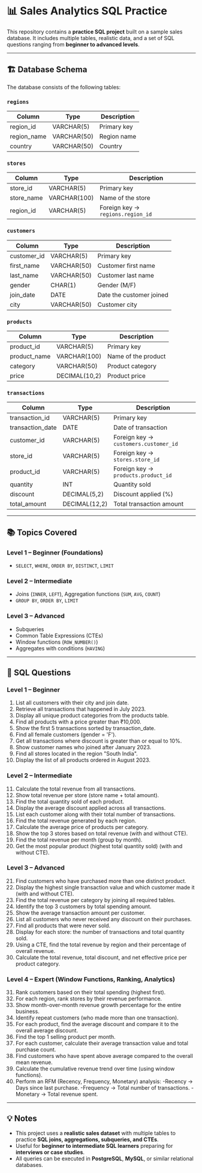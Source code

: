 # 📊 Sales Analytics SQL Practice

This repository contains a **practice SQL project** built on a sample sales database. It includes multiple tables, realistic data, and a set of SQL questions ranging from **beginner to advanced levels**.  

---

## 🏗️ Database Schema

The database consists of the following tables:

### `regions`
| Column       | Type        | Description                      |
|--------------|------------|-----------------------------------|
| region_id    | VARCHAR(5) | Primary key                       |
| region_name  | VARCHAR(50)| Region name                       |
| country      | VARCHAR(50)| Country                           |

### `stores`
| Column       | Type        | Description                       |
|--------------|------------|----------------------------------- |
| store_id     | VARCHAR(5) | Primary key                        |
| store_name   | VARCHAR(100)| Name of the store                 |
| region_id    | VARCHAR(5) | Foreign key → `regions.region_id`  |

### `customers`
| Column       | Type        | Description                       |
|--------------|------------|-----------------------------------|
| customer_id  | VARCHAR(5) | Primary key                       |
| first_name   | VARCHAR(50)| Customer first name               |
| last_name    | VARCHAR(50)| Customer last name                |
| gender       | CHAR(1)    | Gender (M/F)                      |
| join_date    | DATE       | Date the customer joined          |
| city         | VARCHAR(50)| Customer city                     |

### `products`
| Column       | Type        | Description                       |
|--------------|------------|----------------------------------- |
| product_id   | VARCHAR(5) | Primary key                        |
| product_name | VARCHAR(100)| Name of the product               |
| category     | VARCHAR(50)| Product category                   |
| price        | DECIMAL(10,2)| Product price                    |

### `transactions`
| Column         | Type         | Description                         |
|----------------|-------------|------------------------------------- |
| transaction_id | VARCHAR(5)  | Primary key                          |
| transaction_date| DATE       | Date of transaction                  |
| customer_id    | VARCHAR(5)  | Foreign key → `customers.customer_id`|
| store_id       | VARCHAR(5)  | Foreign key → `stores.store_id`      |
| product_id     | VARCHAR(5)  | Foreign key → `products.product_id`  |
| quantity       | INT         | Quantity sold                        |
| discount       | DECIMAL(5,2)| Discount applied (%)                 |
| total_amount   | DECIMAL(12,2)| Total transaction amount            |

---

## 📚 Topics Covered

### Level 1 – Beginner (Foundations)
- `SELECT`, `WHERE`, `ORDER BY`, `DISTINCT`, `LIMIT`

### Level 2 – Intermediate
- Joins (`INNER`, `LEFT`), Aggregation functions (`SUM`, `AVG`, `COUNT`)
- `GROUP BY`, `ORDER BY`, `LIMIT`

### Level 3 – Advanced
- Subqueries
- Common Table Expressions (CTEs)
- Window functions (`ROW_NUMBER()`)
- Aggregates with conditions (`HAVING`)

---

## 📝 SQL Questions

### Level 1 – Beginner
1. List all customers with their city and join date.  
2. Retrieve all transactions that happened in July 2023.  
3. Display all unique product categories from the products table.  
4. Find all products with a price greater than ₹10,000.  
5. Show the first 5 transactions sorted by transaction_date.  
6. Find all female customers (gender = 'F').  
7. Get all transactions where discount is greater than or equal to 10%.  
8. Show customer names who joined after January 2023.  
9. Find all stores located in the region "South India".  
10. Display the list of all products ordered in August 2023.  

### Level 2 – Intermediate
11. Calculate the total revenue from all transactions.  
12. Show total revenue per store (store name + total amount).  
13. Find the total quantity sold of each product.  
14. Display the average discount applied across all transactions.  
15. List each customer along with their total number of transactions.  
16. Find the total revenue generated by each region.  
17. Calculate the average price of products per category.  
18. Show the top 3 stores based on total revenue (with and without CTE).  
19. Find the total revenue per month (group by month).  
20. Get the most popular product (highest total quantity sold) (with and without CTE).  

### Level 3 – Advanced
21. Find customers who have purchased more than one distinct product.  
22. Display the highest single transaction value and which customer made it (with and without CTE).  
23. Find the total revenue per category by joining all required tables.  
24. Identify the top 3 customers by total spending amount.  
25. Show the average transaction amount per customer.  
26. List all customers who never received any discount on their purchases.  
27. Find all products that were never sold.  
28. Display for each store: the number of transactions and total quantity sold.  
29. Using a CTE, find the total revenue by region and their percentage of overall revenue.
30. Calculate the total revenue, total discount, and net effective price per product category.


### Level 4 – Expert (Window Functions, Ranking, Analytics)
31. Rank customers based on their total spending (highest first).
32. For each region, rank stores by their revenue performance.
33. Show month-over-month revenue growth percentage for the entire business.
34. Identify repeat customers (who made more than one transaction).
35. For each product, find the average discount and compare it to the overall average discount.
36. Find the top 1 selling product per month.
37. For each customer, calculate their average transaction value and total purchase count.
38. Find customers who have spent above average compared to the overall mean revenue.
39. Calculate the cumulative revenue trend over time (using window functions).
40. Perform an RFM (Recency, Frequency, Monetary) analysis:
    -Recency → Days since last purchase.
    -Frequency → Total number of transactions.
    -Monetary → Total revenue spent.

---

## 💡 Notes
- This project uses a **realistic sales dataset** with multiple tables to practice **SQL joins, aggregations, subqueries, and CTEs**.  
- Useful for **beginner to intermediate SQL learners** preparing for **interviews or case studies**.  
- All queries can be executed in **PostgreSQL**, **MySQL**, or similar relational databases.


